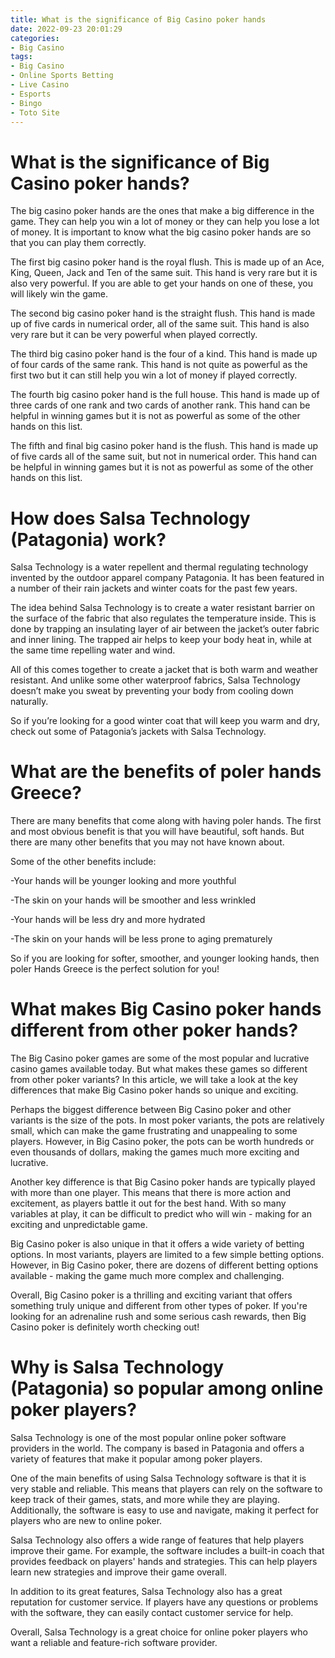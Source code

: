 ```yaml
---
title: What is the significance of Big Casino poker hands
date: 2022-09-23 20:01:29
categories:
- Big Casino
tags:
- Big Casino
- Online Sports Betting
- Live Casino
- Esports
- Bingo
- Toto Site
---
```



#  What is the significance of Big Casino poker hands?

The big casino poker hands are the ones that make a big difference in the game. They can help you win a lot of money or they can help you lose a lot of money. It is important to know what the big casino poker hands are so that you can play them correctly.

The first big casino poker hand is the royal flush. This is made up of an Ace, King, Queen, Jack and Ten of the same suit. This hand is very rare but it is also very powerful. If you are able to get your hands on one of these, you will likely win the game.

The second big casino poker hand is the straight flush. This hand is made up of five cards in numerical order, all of the same suit. This hand is also very rare but it can be very powerful when played correctly.

The third big casino poker hand is the four of a kind. This hand is made up of four cards of the same rank. This hand is not quite as powerful as the first two but it can still help you win a lot of money if played correctly.

The fourth big casino poker hand is the full house. This hand is made up of three cards of one rank and two cards of another rank. This hand can be helpful in winning games but it is not as powerful as some of the other hands on this list.

The fifth and final big casino poker hand is the flush. This hand is made up of five cards all of the same suit, but not in numerical order. This hand can be helpful in winning games but it is not as powerful as some of the other hands on this list.

#  How does Salsa Technology (Patagonia) work?

Salsa Technology is a water repellent and thermal regulating technology invented by the outdoor apparel company Patagonia. It has been featured in a number of their rain jackets and winter coats for the past few years.

The idea behind Salsa Technology is to create a water resistant barrier on the surface of the fabric that also regulates the temperature inside. This is done by trapping an insulating layer of air between the jacket’s outer fabric and inner lining. The trapped air helps to keep your body heat in, while at the same time repelling water and wind.

All of this comes together to create a jacket that is both warm and weather resistant. And unlike some other waterproof fabrics, Salsa Technology doesn’t make you sweat by preventing your body from cooling down naturally.

So if you’re looking for a good winter coat that will keep you warm and dry, check out some of Patagonia’s jackets with Salsa Technology.

#  What are the benefits of poler hands Greece?

There are many benefits that come along with having poler hands. The first and most obvious benefit is that you will have beautiful, soft hands. But there are many other benefits that you may not have known about.

Some of the other benefits include:

-Your hands will be younger looking and more youthful

-The skin on your hands will be smoother and less wrinkled

-Your hands will be less dry and more hydrated

-The skin on your hands will be less prone to aging prematurely

So if you are looking for softer, smoother, and younger looking hands, then poler Hands Greece is the perfect solution for you!

#  What makes Big Casino poker hands different from other poker hands?

The Big Casino poker games are some of the most popular and lucrative casino games available today. But what makes these games so different from other poker variants? In this article, we will take a look at the key differences that make Big Casino poker hands so unique and exciting.

Perhaps the biggest difference between Big Casino poker and other variants is the size of the pots. In most poker variants, the pots are relatively small, which can make the game frustrating and unappealing to some players. However, in Big Casino poker, the pots can be worth hundreds or even thousands of dollars, making the games much more exciting and lucrative.

Another key difference is that Big Casino poker hands are typically played with more than one player. This means that there is more action and excitement, as players battle it out for the best hand. With so many variables at play, it can be difficult to predict who will win - making for an exciting and unpredictable game.

Big Casino poker is also unique in that it offers a wide variety of betting options. In most variants, players are limited to a few simple betting options. However, in Big Casino poker, there are dozens of different betting options available - making the game much more complex and challenging.

Overall, Big Casino poker is a thrilling and exciting variant that offers something truly unique and different from other types of poker. If you're looking for an adrenaline rush and some serious cash rewards, then Big Casino poker is definitely worth checking out!

#  Why is Salsa Technology (Patagonia) so popular among online poker players?

Salsa Technology is one of the most popular online poker software providers in the world. The company is based in Patagonia and offers a variety of features that make it popular among poker players.

One of the main benefits of using Salsa Technology software is that it is very stable and reliable. This means that players can rely on the software to keep track of their games, stats, and more while they are playing. Additionally, the software is easy to use and navigate, making it perfect for players who are new to online poker.

Salsa Technology also offers a wide range of features that help players improve their game. For example, the software includes a built-in coach that provides feedback on players' hands and strategies. This can help players learn new strategies and improve their game overall.

In addition to its great features, Salsa Technology also has a great reputation for customer service. If players have any questions or problems with the software, they can easily contact customer service for help.

Overall, Salsa Technology is a great choice for online poker players who want a reliable and feature-rich software provider.